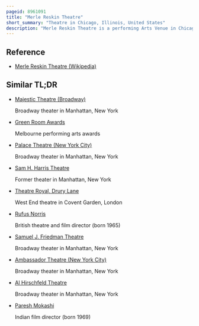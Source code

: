 ```yaml
---
pageid: 8961091
title: "Merle Reskin Theatre"
short_summary: "Theatre in Chicago, Illinois, United States"
description: "Merle Reskin Theatre is a performing Arts Venue in Chicago's Loop Community. The original Name was the Blackstone Theatre built in 1910. It was renamed the Merle Reskin Theatre in 1992 and is now Part of Depaul University and is also used for Events and Performances of other Groups. It serves as the Home of the Chicago Playworks for Families and Young Audiences Series produced by the Theatre School of Depaul."
---
```


## Reference

- [Merle Reskin Theatre (Wikipedia)](https://en.wikipedia.org/?curid=8961091)

## Similar TL;DR

- [Majestic Theatre (Broadway)](/tldr/en/majestic-theatre-broadway)

  Broadway theater in Manhattan, New York

- [Green Room Awards](/tldr/en/green-room-awards)

  Melbourne performing arts awards

- [Palace Theatre (New York City)](/tldr/en/palace-theatre-new-york-city)

  Broadway theater in Manhattan, New York

- [Sam H. Harris Theatre](/tldr/en/sam-h-harris-theatre)

  Former theater in Manhattan, New York

- [Theatre Royal, Drury Lane](/tldr/en/theatre-royal-drury-lane)

  West End theatre in Covent Garden, London

- [Rufus Norris](/tldr/en/rufus-norris)

  British theatre and film director (born 1965)

- [Samuel J. Friedman Theatre](/tldr/en/samuel-j-friedman-theatre)

  Broadway theater in Manhattan, New York

- [Ambassador Theatre (New York City)](/tldr/en/ambassador-theatre-new-york-city)

  Broadway theater in Manhattan, New York

- [Al Hirschfeld Theatre](/tldr/en/al-hirschfeld-theatre)

  Broadway theater in Manhattan, New York

- [Paresh Mokashi](/tldr/en/paresh-mokashi)

  Indian film director (born 1969)
